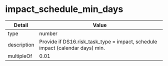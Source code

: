 # impact_schedule_min_days
| Detail | Value |
| ------ | ----- |
| type | number |
| description | Provide if DS16.risk_task_type = impact, schedule impact (calendar days) min. |
| multipleOf | 0.01 |
